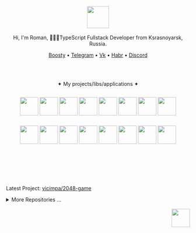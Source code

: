 <div align="center">
  <br/>
  <br/>
  <br/>
  <br/>
  <img width="60" height="60" src="https://github.com/vicimpa.png" />
  <br/>
  <br/>
  Hi, I'm Roman, 👨🏽‍💻TypeScript Fullstack Developer from Ksrasnoyarsk, Russia.
  <br/>
  <p>
    <a href="https://boosty.to/vic_dev">Boosty</a> • 
    <a href="https://t.me/vic_dev">Telegram</a> • 
    <a href="https://vk.com/vicimpa">Vk</a> • 
    <a href="https://career.habr.com/vic_dev">Habr</a> • 
    <a href="https://discord.com/users/658403244749488177">Discord</a>
  </p>
  <br>
  <br>

   ✦ My projects/libs/applications ✦
   <p style="display: inline-block">
    <a target="_blank" href="https://www.npmjs.com/package/@vicimpa/data-buffer"><img align="center" height="50" width="50" src="https://github.com/user-attachments/assets/4502f140-ab17-417b-9c12-88ead684222b"></a>
     <a target="_blank" href="https://www.npmjs.com/package/@vicimpa/data-pack"><img align="center" height="50" width="50" src="https://github.com/user-attachments/assets/b5f5e67d-dd32-45c2-90de-b4f12a35e7b8"></a>
     <a target="_blank" href="https://www.npmjs.com/package/@vicimpa/decorators"><img align="center" height="50" width="50" src="https://github.com/user-attachments/assets/f91b8f85-c636-4df5-8679-7c4670cf66e4"></a>
     <a target="_blank" href="https://www.npmjs.com/package/@vicimpa/easy-drag"><img align="center" height="50" width="50" src="https://github.com/user-attachments/assets/13b028ad-c879-454a-a36e-956374305466"></a>
     <a target="_blank" href="https://www.npmjs.com/package/@vicimpa/events"><img align="center" height="50" width="50" src="https://github.com/user-attachments/assets/632c3c78-0dce-440a-b514-9d10fbddba2b"></a>
     <a target="_blank" href="https://www.npmjs.com/package/@vicimpa/lib-vec2"><img align="center" height="50" width="50" src="https://github.com/user-attachments/assets/b5c2c18c-2eff-4382-ad65-7dce560307cc"></a>
     <a target="_blank" href="https://www.npmjs.com/package/@vicimpa/math"><img align="center" height="50" width="50" src="https://github.com/user-attachments/assets/a00c80cc-ebe7-4e8a-a74d-69d3d3796136"></a>
     <a target="_blank" href="https://www.npmjs.com/package/@vicimpa/nick-name"><img align="center" height="50" width="50" src="https://github.com/user-attachments/assets/96f43036-7396-4a9a-a1a7-66bbbe16df28"></a>
   </p>
   <p style="display: inline-block">
     <a target="_blank" href="https://www.npmjs.com/package/@vicimpa/observers"><img align="center" height="50" width="50" src="https://github.com/user-attachments/assets/76877ea1-7877-4f12-a26d-c61d1419a6d8"></a>
     <a target="_blank" href="https://www.npmjs.com/package/@vicimpa/perlin-noise"><img align="center" height="50" width="50" src="https://github.com/user-attachments/assets/d0489fbf-952b-4dd7-b74b-b8f4e4f0e858"></a>
     <a target="_blank" href="https://www.npmjs.com/package/@vicimpa/proto"><img align="center" height="50" width="50" src="https://github.com/user-attachments/assets/54d03a1e-f6c8-471c-b024-c4ffc7d1d948"></a>
     <a target="_blank" href="https://www.npmjs.com/package/@vicimpa/react-decorators"><img align="center" height="50" width="50" src="https://github.com/user-attachments/assets/d1876a80-02ed-40b1-97f5-d54ab4a784ce"></a>
     <a target="_blank" href="https://www.npmjs.com/package/@vicimpa/rsp"><img align="center" height="50" width="50" src="https://github.com/user-attachments/assets/55915d3a-da0c-46e8-bd20-4e9d966c3f92"></a>
     <a target="_blank" href="https://www.npmjs.com/package/@vicimpa/rubles"><img align="center" height="50" width="50" src="https://github.com/user-attachments/assets/8ff72897-a68c-4eb8-b0e0-f15f2426c2a4"></a>
     <a target="_blank" href="https://www.npmjs.com/package/@vicimpa/shared-state"><img align="center" height="50" width="50" src="https://github.com/user-attachments/assets/397f7c8b-2345-4f18-9c27-ebfecf408f62"></a>
     <a target="_blank" href="https://www.npmjs.com/package/@vicimpa/week-store"><img align="center" height="50" width="50" src="https://github.com/user-attachments/assets/d1a2455e-bc92-4845-83a3-c837326094d1"></a>
   </p>

  <br>
  <br>
  <br>
  <br>
  <br>
  <br>
</div>

<!--START_LAST_REPO-->
Latest Project: [vicimpa/2048-game](https://github.com/vicimpa/2048-game)
<!--END_LAST_REPO-->

<details>
<summary>More Repositories ...</summary>

<!--START_TABLE_REPOS-->
| Name | Homepage | Stars | Last Commit |
|-----------------------|--------------------------|--------|-------------|
| openbomber | [`#Homepage`](https://github.com/vicimpa/openbomber) | 88 | ![openbomber last commit](https://img.shields.io/github/last-commit/vicimpa/openbomber?style=flat&label=last) |
| chatroulette | [`#Homepage`](https://github.com/vicimpa/chatroulette) | 13 | ![chatroulette last commit](https://img.shields.io/github/last-commit/vicimpa/chatroulette?style=flat&label=last) |
| vicimpa-library | [`#Homepage`](https://github.com/vicimpa/vicimpa-library) | 12 | ![vicimpa-library last commit](https://img.shields.io/github/last-commit/vicimpa/vicimpa-library?style=flat&label=last) |
| scrappy-bird2 | [`#Homepage`](https://github.com/vicimpa/scrappy-bird2) | 5 | ![scrappy-bird2 last commit](https://img.shields.io/github/last-commit/vicimpa/scrappy-bird2?style=flat&label=last) |
| w-nodes | [`#Homepage`](https://github.com/vicimpa/w-nodes) | 4 | ![w-nodes last commit](https://img.shields.io/github/last-commit/vicimpa/w-nodes?style=flat&label=last) |
| my-player | [`#Homepage`](https://github.com/vicimpa/my-player) | 4 | ![my-player last commit](https://img.shields.io/github/last-commit/vicimpa/my-player?style=flat&label=last) |
| steam-confirmations | [`#Homepage`](https://github.com/vicimpa/steam-confirmations) | 3 | ![steam-confirmations last commit](https://img.shields.io/github/last-commit/vicimpa/steam-confirmations?style=flat&label=last) |
| processor-cpp | [`#Homepage`](https://github.com/vicimpa/processor-cpp) | 3 | ![processor-cpp last commit](https://img.shields.io/github/last-commit/vicimpa/processor-cpp?style=flat&label=last) |
| new-openbomber | [`#Homepage`](https://github.com/vicimpa/new-openbomber) | 3 | ![new-openbomber last commit](https://img.shields.io/github/last-commit/vicimpa/new-openbomber?style=flat&label=last) |
| console-clock | [`#Homepage`](https://github.com/vicimpa/console-clock) | 3 | ![console-clock last commit](https://img.shields.io/github/last-commit/vicimpa/console-clock?style=flat&label=last) |
| testworkfind | [`#Homepage`](https://github.com/vicimpa/testworkfind) | 2 | ![testworkfind last commit](https://img.shields.io/github/last-commit/vicimpa/testworkfind?style=flat&label=last) |
| snake-c- | [`#Homepage`](https://github.com/vicimpa/snake-c-) | 2 | ![snake-c- last commit](https://img.shields.io/github/last-commit/vicimpa/snake-c-?style=flat&label=last) |
| moviesearch | [`#Homepage`](https://github.com/vicimpa/moviesearch) | 2 | ![moviesearch last commit](https://img.shields.io/github/last-commit/vicimpa/moviesearch?style=flat&label=last) |
| discord-binary | [`#Homepage`](https://github.com/vicimpa/discord-binary) | 2 | ![discord-binary last commit](https://img.shields.io/github/last-commit/vicimpa/discord-binary?style=flat&label=last) |
| webaudio-playground | [`#Homepage`](https://github.com/vicimpa/webaudio-playground) | 1 | ![webaudio-playground last commit](https://img.shields.io/github/last-commit/vicimpa/webaudio-playground?style=flat&label=last) |
| vscode-material-darker | [`#Homepage`](https://github.com/vicimpa/vscode-material-darker) | 1 | ![vscode-material-darker last commit](https://img.shields.io/github/last-commit/vicimpa/vscode-material-darker?style=flat&label=last) |
| TomatoTimer | [`#Homepage`](https://github.com/vicimpa/TomatoTimer) | 1 | ![TomatoTimer last commit](https://img.shields.io/github/last-commit/vicimpa/TomatoTimer?style=flat&label=last) |
| tiktok-answer | [`#Homepage`](https://github.com/vicimpa/tiktok-answer) | 1 | ![tiktok-answer last commit](https://img.shields.io/github/last-commit/vicimpa/tiktok-answer?style=flat&label=last) |
| tic-tac-svelte | [`#Homepage`](https://github.com/vicimpa/tic-tac-svelte) | 1 | ![tic-tac-svelte last commit](https://img.shields.io/github/last-commit/vicimpa/tic-tac-svelte?style=flat&label=last) |
| tic-tac-php | [`#Homepage`](https://github.com/vicimpa/tic-tac-php) | 1 | ![tic-tac-php last commit](https://img.shields.io/github/last-commit/vicimpa/tic-tac-php?style=flat&label=last) |
| TestPlugin | [`#Homepage`](https://github.com/vicimpa/TestPlugin) | 1 | ![TestPlugin last commit](https://img.shields.io/github/last-commit/vicimpa/TestPlugin?style=flat&label=last) |
| test-video-work | [`#Homepage`](https://github.com/vicimpa/test-video-work) | 1 | ![test-video-work last commit](https://img.shields.io/github/last-commit/vicimpa/test-video-work?style=flat&label=last) |
| swc | [`#Homepage`](https://github.com/vicimpa/swc) | 1 | ![swc last commit](https://img.shields.io/github/last-commit/vicimpa/swc?style=flat&label=last) |
| snake-js | [`#Homepage`](https://github.com/vicimpa/snake-js) | 1 | ![snake-js last commit](https://img.shields.io/github/last-commit/vicimpa/snake-js?style=flat&label=last) |
| snake | [`#Homepage`](https://github.com/vicimpa/snake) | 1 | ![snake last commit](https://img.shields.io/github/last-commit/vicimpa/snake?style=flat&label=last) |
| ScrappyBird | [`#Homepage`](https://github.com/vicimpa/ScrappyBird) | 1 | ![ScrappyBird last commit](https://img.shields.io/github/last-commit/vicimpa/ScrappyBird?style=flat&label=last) |
| qiwi-sdk | [`#Homepage`](https://github.com/vicimpa/qiwi-sdk) | 1 | ![qiwi-sdk last commit](https://img.shields.io/github/last-commit/vicimpa/qiwi-sdk?style=flat&label=last) |
| preact-monaco-editor | [`#Homepage`](https://github.com/vicimpa/preact-monaco-editor) | 1 | ![preact-monaco-editor last commit](https://img.shields.io/github/last-commit/vicimpa/preact-monaco-editor?style=flat&label=last) |
| node-editor-2 | [`#Homepage`](https://github.com/vicimpa/node-editor-2) | 1 | ![node-editor-2 last commit](https://img.shields.io/github/last-commit/vicimpa/node-editor-2?style=flat&label=last) |
| node-editor | [`#Homepage`](https://github.com/vicimpa/node-editor) | 1 | ![node-editor last commit](https://img.shields.io/github/last-commit/vicimpa/node-editor?style=flat&label=last) |
| logo-particle-anim | [`#Homepage`](https://github.com/vicimpa/logo-particle-anim) | 1 | ![logo-particle-anim last commit](https://img.shields.io/github/last-commit/vicimpa/logo-particle-anim?style=flat&label=last) |
| lite-code-editor | [`#Homepage`](https://github.com/vicimpa/lite-code-editor) | 1 | ![lite-code-editor last commit](https://img.shields.io/github/last-commit/vicimpa/lite-code-editor?style=flat&label=last) |
| hbs-express | [`#Homepage`](https://github.com/vicimpa/hbs-express) | 1 | ![hbs-express last commit](https://img.shields.io/github/last-commit/vicimpa/hbs-express?style=flat&label=last) |
| graph-calc | [`#Homepage`](https://github.com/vicimpa/graph-calc) | 1 | ![graph-calc last commit](https://img.shields.io/github/last-commit/vicimpa/graph-calc?style=flat&label=last) |
| code-bench | [`#Homepage`](https://github.com/vicimpa/code-bench) | 1 | ![code-bench last commit](https://img.shields.io/github/last-commit/vicimpa/code-bench?style=flat&label=last) |
| browser-cli | [`#Homepage`](https://github.com/vicimpa/browser-cli) | 1 | ![browser-cli last commit](https://img.shields.io/github/last-commit/vicimpa/browser-cli?style=flat&label=last) |
| 2048-game | [`#Homepage`](https://github.com/vicimpa/2048-game) | 1 | ![2048-game last commit](https://img.shields.io/github/last-commit/vicimpa/2048-game?style=flat&label=last) |
| word-games-algorithm | [`#Homepage`](https://github.com/vicimpa/word-games-algorithm) | 0 | ![word-games-algorithm last commit](https://img.shields.io/github/last-commit/vicimpa/word-games-algorithm?style=flat&label=last) |
| windowed-ui | [`#Homepage`](https://github.com/vicimpa/windowed-ui) | 0 | ![windowed-ui last commit](https://img.shields.io/github/last-commit/vicimpa/windowed-ui?style=flat&label=last) |
| website | [`#Homepage`](https://github.com/vicimpa/website) | 0 | ![website last commit](https://img.shields.io/github/last-commit/vicimpa/website?style=flat&label=last) |
| weather | [`#Homepage`](https://github.com/vicimpa/weather) | 0 | ![weather last commit](https://img.shields.io/github/last-commit/vicimpa/weather?style=flat&label=last) |
| vscode-material-icon-theme | [`#Homepage`](https://github.com/vicimpa/vscode-material-icon-theme) | 0 | ![vscode-material-icon-theme last commit](https://img.shields.io/github/last-commit/vicimpa/vscode-material-icon-theme?style=flat&label=last) |
| ViteTilewindCSS | [`#Homepage`](https://github.com/vicimpa/ViteTilewindCSS) | 0 | ![ViteTilewindCSS last commit](https://img.shields.io/github/last-commit/vicimpa/ViteTilewindCSS?style=flat&label=last) |
| vite-plugin-react-swc | [`#Homepage`](https://github.com/vicimpa/vite-plugin-react-swc) | 0 | ![vite-plugin-react-swc last commit](https://img.shields.io/github/last-commit/vicimpa/vite-plugin-react-swc?style=flat&label=last) |
| vite-plugin-dart | [`#Homepage`](https://github.com/vicimpa/vite-plugin-dart) | 0 | ![vite-plugin-dart last commit](https://img.shields.io/github/last-commit/vicimpa/vite-plugin-dart?style=flat&label=last) |
| video-back | [`#Homepage`](https://github.com/vicimpa/video-back) | 0 | ![video-back last commit](https://img.shields.io/github/last-commit/vicimpa/video-back?style=flat&label=last) |
| vicimpa.github.io | [`#Homepage`](https://github.com/vicimpa/vicimpa.github.io) | 0 | ![vicimpa.github.io last commit](https://img.shields.io/github/last-commit/vicimpa/vicimpa.github.io?style=flat&label=last) |
| valibot | [`#Homepage`](https://github.com/vicimpa/valibot) | 0 | ![valibot last commit](https://img.shields.io/github/last-commit/vicimpa/valibot?style=flat&label=last) |
| valantis-test | [`#Homepage`](https://github.com/vicimpa/valantis-test) | 0 | ![valantis-test last commit](https://img.shields.io/github/last-commit/vicimpa/valantis-test?style=flat&label=last) |
| typescript-transform-paths | [`#Homepage`](https://github.com/vicimpa/typescript-transform-paths) | 0 | ![typescript-transform-paths last commit](https://img.shields.io/github/last-commit/vicimpa/typescript-transform-paths?style=flat&label=last) |
| types-canvas | [`#Homepage`](https://github.com/vicimpa/types-canvas) | 0 | ![types-canvas last commit](https://img.shields.io/github/last-commit/vicimpa/types-canvas?style=flat&label=last) |
| ts-node-opskins | [`#Homepage`](https://github.com/vicimpa/ts-node-opskins) | 0 | ![ts-node-opskins last commit](https://img.shields.io/github/last-commit/vicimpa/ts-node-opskins?style=flat&label=last) |
| trueLMAO | [`#Homepage`](https://github.com/vicimpa/trueLMAO) | 0 | ![trueLMAO last commit](https://img.shields.io/github/last-commit/vicimpa/trueLMAO?style=flat&label=last) |
| treegame-test | [`#Homepage`](https://github.com/vicimpa/treegame-test) | 0 | ![treegame-test last commit](https://img.shields.io/github/last-commit/vicimpa/treegame-test?style=flat&label=last) |
| tree-node | [`#Homepage`](https://github.com/vicimpa/tree-node) | 0 | ![tree-node last commit](https://img.shields.io/github/last-commit/vicimpa/tree-node?style=flat&label=last) |
| trash-signals | [`#Homepage`](https://github.com/vicimpa/trash-signals) | 0 | ![trash-signals last commit](https://img.shields.io/github/last-commit/vicimpa/trash-signals?style=flat&label=last) |
| tic-tac | [`#Homepage`](https://github.com/vicimpa/tic-tac) | 0 | ![tic-tac last commit](https://img.shields.io/github/last-commit/vicimpa/tic-tac?style=flat&label=last) |
| tetris | [`#Homepage`](https://github.com/vicimpa/tetris) | 0 | ![tetris last commit](https://img.shields.io/github/last-commit/vicimpa/tetris?style=flat&label=last) |
| test-work-gj | [`#Homepage`](https://github.com/vicimpa/test-work-gj) | 0 | ![test-work-gj last commit](https://img.shields.io/github/last-commit/vicimpa/test-work-gj?style=flat&label=last) |
| test-work | [`#Homepage`](https://github.com/vicimpa/test-work) | 0 | ![test-work last commit](https://img.shields.io/github/last-commit/vicimpa/test-work?style=flat&label=last) |
| test-vue3-task | [`#Homepage`](https://github.com/vicimpa/test-vue3-task) | 0 | ![test-vue3-task last commit](https://img.shields.io/github/last-commit/vicimpa/test-vue3-task?style=flat&label=last) |
| test-vercel-deploy | [`#Homepage`](https://github.com/vicimpa/test-vercel-deploy) | 0 | ![test-vercel-deploy last commit](https://img.shields.io/github/last-commit/vicimpa/test-vercel-deploy?style=flat&label=last) |
| test-test | [`#Homepage`](https://github.com/vicimpa/test-test) | 0 | ![test-test last commit](https://img.shields.io/github/last-commit/vicimpa/test-test?style=flat&label=last) |
| test-task | [`#Homepage`](https://github.com/vicimpa/test-task) | 0 | ![test-task last commit](https://img.shields.io/github/last-commit/vicimpa/test-task?style=flat&label=last) |
| test-stream | [`#Homepage`](https://github.com/vicimpa/test-stream) | 0 | ![test-stream last commit](https://img.shields.io/github/last-commit/vicimpa/test-stream?style=flat&label=last) |
| test-server | [`#Homepage`](https://github.com/vicimpa/test-server) | 0 | ![test-server last commit](https://img.shields.io/github/last-commit/vicimpa/test-server?style=flat&label=last) |
| test-react | [`#Homepage`](https://github.com/vicimpa/test-react) | 0 | ![test-react last commit](https://img.shields.io/github/last-commit/vicimpa/test-react?style=flat&label=last) |
| test-project | [`#Homepage`](https://github.com/vicimpa/test-project) | 0 | ![test-project last commit](https://img.shields.io/github/last-commit/vicimpa/test-project?style=flat&label=last) |
| test-preact | [`#Homepage`](https://github.com/vicimpa/test-preact) | 0 | ![test-preact last commit](https://img.shields.io/github/last-commit/vicimpa/test-preact?style=flat&label=last) |
| test-job | [`#Homepage`](https://github.com/vicimpa/test-job) | 0 | ![test-job last commit](https://img.shields.io/github/last-commit/vicimpa/test-job?style=flat&label=last) |
| Test-FE | [`#Homepage`](https://github.com/vicimpa/Test-FE) | 0 | ![Test-FE last commit](https://img.shields.io/github/last-commit/vicimpa/Test-FE?style=flat&label=last) |
| Test-BE | [`#Homepage`](https://github.com/vicimpa/Test-BE) | 0 | ![Test-BE last commit](https://img.shields.io/github/last-commit/vicimpa/Test-BE?style=flat&label=last) |
| terminus | [`#Homepage`](https://github.com/vicimpa/terminus) | 0 | ![terminus last commit](https://img.shields.io/github/last-commit/vicimpa/terminus?style=flat&label=last) |
| template-vite-ts | [`#Homepage`](https://github.com/vicimpa/template-vite-ts) | 0 | ![template-vite-ts last commit](https://img.shields.io/github/last-commit/vicimpa/template-vite-ts?style=flat&label=last) |
| tanks | [`#Homepage`](https://github.com/vicimpa/tanks) | 0 | ![tanks last commit](https://img.shields.io/github/last-commit/vicimpa/tanks?style=flat&label=last) |
| swelte-tic-tac-toe | [`#Homepage`](https://github.com/vicimpa/swelte-tic-tac-toe) | 0 | ![swelte-tic-tac-toe last commit](https://img.shields.io/github/last-commit/vicimpa/swelte-tic-tac-toe?style=flat&label=last) |
| SpaceEngineers | [`#Homepage`](https://github.com/vicimpa/SpaceEngineers) | 0 | ![SpaceEngineers last commit](https://img.shields.io/github/last-commit/vicimpa/SpaceEngineers?style=flat&label=last) |
| Soundux | [`#Homepage`](https://github.com/vicimpa/Soundux) | 0 | ![Soundux last commit](https://img.shields.io/github/last-commit/vicimpa/Soundux?style=flat&label=last) |
| social-net-client | [`#Homepage`](https://github.com/vicimpa/social-net-client) | 0 | ![social-net-client last commit](https://img.shields.io/github/last-commit/vicimpa/social-net-client?style=flat&label=last) |
| snake-python | [`#Homepage`](https://github.com/vicimpa/snake-python) | 0 | ![snake-python last commit](https://img.shields.io/github/last-commit/vicimpa/snake-python?style=flat&label=last) |
| slash-create | [`#Homepage`](https://github.com/vicimpa/slash-create) | 0 | ![slash-create last commit](https://img.shields.io/github/last-commit/vicimpa/slash-create?style=flat&label=last) |
| simple-svelte-ui | [`#Homepage`](https://github.com/vicimpa/simple-svelte-ui) | 0 | ![simple-svelte-ui last commit](https://img.shields.io/github/last-commit/vicimpa/simple-svelte-ui?style=flat&label=last) |
| simple-react-tabs | [`#Homepage`](https://github.com/vicimpa/simple-react-tabs) | 0 | ![simple-react-tabs last commit](https://img.shields.io/github/last-commit/vicimpa/simple-react-tabs?style=flat&label=last) |
| simple-hexagonal-render | [`#Homepage`](https://github.com/vicimpa/simple-hexagonal-render) | 0 | ![simple-hexagonal-render last commit](https://img.shields.io/github/last-commit/vicimpa/simple-hexagonal-render?style=flat&label=last) |
| simple-chat | [`#Homepage`](https://github.com/vicimpa/simple-chat) | 0 | ![simple-chat last commit](https://img.shields.io/github/last-commit/vicimpa/simple-chat?style=flat&label=last) |
| shared-state | [`#Homepage`](https://github.com/vicimpa/shared-state) | 0 | ![shared-state last commit](https://img.shields.io/github/last-commit/vicimpa/shared-state?style=flat&label=last) |
| script-composer | [`#Homepage`](https://github.com/vicimpa/script-composer) | 0 | ![script-composer last commit](https://img.shields.io/github/last-commit/vicimpa/script-composer?style=flat&label=last) |
| ruletka-demo | [`#Homepage`](https://github.com/vicimpa/ruletka-demo) | 0 | ![ruletka-demo last commit](https://img.shields.io/github/last-commit/vicimpa/ruletka-demo?style=flat&label=last) |
| RocketLauncher2 | [`#Homepage`](https://github.com/vicimpa/RocketLauncher2) | 0 | ![RocketLauncher2 last commit](https://img.shields.io/github/last-commit/vicimpa/RocketLauncher2?style=flat&label=last) |
| road-keys | [`#Homepage`](https://github.com/vicimpa/road-keys) | 0 | ![road-keys last commit](https://img.shields.io/github/last-commit/vicimpa/road-keys?style=flat&label=last) |
| regions-city | [`#Homepage`](https://github.com/vicimpa/regions-city) | 0 | ![regions-city last commit](https://img.shields.io/github/last-commit/vicimpa/regions-city?style=flat&label=last) |
| react-valtio-state | [`#Homepage`](https://github.com/vicimpa/react-valtio-state) | 0 | ![react-valtio-state last commit](https://img.shields.io/github/last-commit/vicimpa/react-valtio-state?style=flat&label=last) |
| react-todo-app | [`#Homepage`](https://github.com/vicimpa/react-todo-app) | 0 | ![react-todo-app last commit](https://img.shields.io/github/last-commit/vicimpa/react-todo-app?style=flat&label=last) |
| react-test-ffff | [`#Homepage`](https://github.com/vicimpa/react-test-ffff) | 0 | ![react-test-ffff last commit](https://img.shields.io/github/last-commit/vicimpa/react-test-ffff?style=flat&label=last) |
| react-signals-cart | [`#Homepage`](https://github.com/vicimpa/react-signals-cart) | 0 | ![react-signals-cart last commit](https://img.shields.io/github/last-commit/vicimpa/react-signals-cart?style=flat&label=last) |
| react-mapbox-gl | [`#Homepage`](https://github.com/vicimpa/react-mapbox-gl) | 0 | ![react-mapbox-gl last commit](https://img.shields.io/github/last-commit/vicimpa/react-mapbox-gl?style=flat&label=last) |
| racing-3d | [`#Homepage`](https://github.com/vicimpa/racing-3d) | 0 | ![racing-3d last commit](https://img.shields.io/github/last-commit/vicimpa/racing-3d?style=flat&label=last) |
| Quiz_Vue | [`#Homepage`](https://github.com/vicimpa/Quiz_Vue) | 0 | ![Quiz_Vue last commit](https://img.shields.io/github/last-commit/vicimpa/Quiz_Vue?style=flat&label=last) |
| public-keys | [`#Homepage`](https://github.com/vicimpa/public-keys) | 0 | ![public-keys last commit](https://img.shields.io/github/last-commit/vicimpa/public-keys?style=flat&label=last) |
| proxy6-api | [`#Homepage`](https://github.com/vicimpa/proxy6-api) | 0 | ![proxy6-api last commit](https://img.shields.io/github/last-commit/vicimpa/proxy6-api?style=flat&label=last) |
| project-templates | [`#Homepage`](https://github.com/vicimpa/project-templates) | 0 | ![project-templates last commit](https://img.shields.io/github/last-commit/vicimpa/project-templates?style=flat&label=last) |
| PLC-save-editor | [`#Homepage`](https://github.com/vicimpa/PLC-save-editor) | 0 | ![PLC-save-editor last commit](https://img.shields.io/github/last-commit/vicimpa/PLC-save-editor?style=flat&label=last) |
| pixel-tile-editor | [`#Homepage`](https://github.com/vicimpa/pixel-tile-editor) | 0 | ![pixel-tile-editor last commit](https://img.shields.io/github/last-commit/vicimpa/pixel-tile-editor?style=flat&label=last) |
| Parachute | [`#Homepage`](https://github.com/vicimpa/Parachute) | 0 | ![Parachute last commit](https://img.shields.io/github/last-commit/vicimpa/Parachute?style=flat&label=last) |
| pannellum | [`#Homepage`](https://github.com/vicimpa/pannellum) | 0 | ![pannellum last commit](https://img.shields.io/github/last-commit/vicimpa/pannellum?style=flat&label=last) |
| pairs | [`#Homepage`](https://github.com/vicimpa/pairs) | 0 | ![pairs last commit](https://img.shields.io/github/last-commit/vicimpa/pairs?style=flat&label=last) |
| openapi-typescript-codegen | [`#Homepage`](https://github.com/vicimpa/openapi-typescript-codegen) | 0 | ![openapi-typescript-codegen last commit](https://img.shields.io/github/last-commit/vicimpa/openapi-typescript-codegen?style=flat&label=last) |
| openapi-ts | [`#Homepage`](https://github.com/vicimpa/openapi-ts) | 0 | ![openapi-ts last commit](https://img.shields.io/github/last-commit/vicimpa/openapi-ts?style=flat&label=last) |
| obs-mac-virtualcam | [`#Homepage`](https://github.com/vicimpa/obs-mac-virtualcam) | 0 | ![obs-mac-virtualcam last commit](https://img.shields.io/github/last-commit/vicimpa/obs-mac-virtualcam?style=flat&label=last) |
| nodebestpractices | [`#Homepage`](https://github.com/vicimpa/nodebestpractices) | 0 | ![nodebestpractices last commit](https://img.shields.io/github/last-commit/vicimpa/nodebestpractices?style=flat&label=last) |
| node-ViGEmClient | [`#Homepage`](https://github.com/vicimpa/node-ViGEmClient) | 0 | ![node-ViGEmClient last commit](https://img.shields.io/github/last-commit/vicimpa/node-ViGEmClient?style=flat&label=last) |
| node-opskins-api | [`#Homepage`](https://github.com/vicimpa/node-opskins-api) | 0 | ![node-opskins-api last commit](https://img.shields.io/github/last-commit/vicimpa/node-opskins-api?style=flat&label=last) |
| new-bot | [`#Homepage`](https://github.com/vicimpa/new-bot) | 0 | ![new-bot last commit](https://img.shields.io/github/last-commit/vicimpa/new-bot?style=flat&label=last) |
| my-svelte-template | [`#Homepage`](https://github.com/vicimpa/my-svelte-template) | 0 | ![my-svelte-template last commit](https://img.shields.io/github/last-commit/vicimpa/my-svelte-template?style=flat&label=last) |
| my-site | [`#Homepage`](https://github.com/vicimpa/my-site) | 0 | ![my-site last commit](https://img.shields.io/github/last-commit/vicimpa/my-site?style=flat&label=last) |
| my-portfolio | [`#Homepage`](https://github.com/vicimpa/my-portfolio) | 0 | ![my-portfolio last commit](https://img.shields.io/github/last-commit/vicimpa/my-portfolio?style=flat&label=last) |
| mvc-bun | [`#Homepage`](https://github.com/vicimpa/mvc-bun) | 0 | ![mvc-bun last commit](https://img.shields.io/github/last-commit/vicimpa/mvc-bun?style=flat&label=last) |
| mod | [`#Homepage`](https://github.com/vicimpa/mod) | 0 | ![mod last commit](https://img.shields.io/github/last-commit/vicimpa/mod?style=flat&label=last) |
| mk3u-cheatch | [`#Homepage`](https://github.com/vicimpa/mk3u-cheatch) | 0 | ![mk3u-cheatch last commit](https://img.shields.io/github/last-commit/vicimpa/mk3u-cheatch?style=flat&label=last) |
| mini-tasks | [`#Homepage`](https://github.com/vicimpa/mini-tasks) | 0 | ![mini-tasks last commit](https://img.shields.io/github/last-commit/vicimpa/mini-tasks?style=flat&label=last) |
| minesweeper | [`#Homepage`](https://github.com/vicimpa/minesweeper) | 0 | ![minesweeper last commit](https://img.shields.io/github/last-commit/vicimpa/minesweeper?style=flat&label=last) |
| medium-parser | [`#Homepage`](https://github.com/vicimpa/medium-parser) | 0 | ![medium-parser last commit](https://img.shields.io/github/last-commit/vicimpa/medium-parser?style=flat&label=last) |
| material-theme-jetbrains | [`#Homepage`](https://github.com/vicimpa/material-theme-jetbrains) | 0 | ![material-theme-jetbrains last commit](https://img.shields.io/github/last-commit/vicimpa/material-theme-jetbrains?style=flat&label=last) |
| magic-render | [`#Homepage`](https://github.com/vicimpa/magic-render) | 0 | ![magic-render last commit](https://img.shields.io/github/last-commit/vicimpa/magic-render?style=flat&label=last) |
| lines-sort | [`#Homepage`](https://github.com/vicimpa/lines-sort) | 0 | ![lines-sort last commit](https://img.shields.io/github/last-commit/vicimpa/lines-sort?style=flat&label=last) |
| LearnPython | [`#Homepage`](https://github.com/vicimpa/LearnPython) | 0 | ![LearnPython last commit](https://img.shields.io/github/last-commit/vicimpa/LearnPython?style=flat&label=last) |
| jsmpeg | [`#Homepage`](https://github.com/vicimpa/jsmpeg) | 0 | ![jsmpeg last commit](https://img.shields.io/github/last-commit/vicimpa/jsmpeg?style=flat&label=last) |
| imgbb.js | [`#Homepage`](https://github.com/vicimpa/imgbb.js) | 0 | ![imgbb.js last commit](https://img.shields.io/github/last-commit/vicimpa/imgbb.js?style=flat&label=last) |
| image-render | [`#Homepage`](https://github.com/vicimpa/image-render) | 0 | ![image-render last commit](https://img.shields.io/github/last-commit/vicimpa/image-render?style=flat&label=last) |
| image-preloader | [`#Homepage`](https://github.com/vicimpa/image-preloader) | 0 | ![image-preloader last commit](https://img.shields.io/github/last-commit/vicimpa/image-preloader?style=flat&label=last) |
| html2canvas | [`#Homepage`](https://github.com/vicimpa/html2canvas) | 0 | ![html2canvas last commit](https://img.shields.io/github/last-commit/vicimpa/html2canvas?style=flat&label=last) |
| hls_wasm | [`#Homepage`](https://github.com/vicimpa/hls_wasm) | 0 | ![hls_wasm last commit](https://img.shields.io/github/last-commit/vicimpa/hls_wasm?style=flat&label=last) |
| hellcord-server-client | [`#Homepage`](https://github.com/vicimpa/hellcord-server-client) | 0 | ![hellcord-server-client last commit](https://img.shields.io/github/last-commit/vicimpa/hellcord-server-client?style=flat&label=last) |
| gtasagit | [`#Homepage`](https://github.com/vicimpa/gtasagit) | 0 | ![gtasagit last commit](https://img.shields.io/github/last-commit/vicimpa/gtasagit?style=flat&label=last) |
| graph-draw | [`#Homepage`](https://github.com/vicimpa/graph-draw) | 0 | ![graph-draw last commit](https://img.shields.io/github/last-commit/vicimpa/graph-draw?style=flat&label=last) |
| godot | [`#Homepage`](https://github.com/vicimpa/godot) | 0 | ![godot last commit](https://img.shields.io/github/last-commit/vicimpa/godot?style=flat&label=last) |
| gl-matrix | [`#Homepage`](https://github.com/vicimpa/gl-matrix) | 0 | ![gl-matrix last commit](https://img.shields.io/github/last-commit/vicimpa/gl-matrix?style=flat&label=last) |
| github-material-icons-extension | [`#Homepage`](https://github.com/vicimpa/github-material-icons-extension) | 0 | ![github-material-icons-extension last commit](https://img.shields.io/github/last-commit/vicimpa/github-material-icons-extension?style=flat&label=last) |
| freetype-js | [`#Homepage`](https://github.com/vicimpa/freetype-js) | 0 | ![freetype-js last commit](https://img.shields.io/github/last-commit/vicimpa/freetype-js?style=flat&label=last) |
| fake-library | [`#Homepage`](https://github.com/vicimpa/fake-library) | 0 | ![fake-library last commit](https://img.shields.io/github/last-commit/vicimpa/fake-library?style=flat&label=last) |
| EP8OfNxlVWLjTlPqxPQV | [`#Homepage`](https://github.com/vicimpa/EP8OfNxlVWLjTlPqxPQV) | 0 | ![EP8OfNxlVWLjTlPqxPQV last commit](https://img.shields.io/github/last-commit/vicimpa/EP8OfNxlVWLjTlPqxPQV?style=flat&label=last) |
| Emulatrix | [`#Homepage`](https://github.com/vicimpa/Emulatrix) | 0 | ![Emulatrix last commit](https://img.shields.io/github/last-commit/vicimpa/Emulatrix?style=flat&label=last) |
| eldorado-checker | [`#Homepage`](https://github.com/vicimpa/eldorado-checker) | 0 | ![eldorado-checker last commit](https://img.shields.io/github/last-commit/vicimpa/eldorado-checker?style=flat&label=last) |
| easy-parser | [`#Homepage`](https://github.com/vicimpa/easy-parser) | 0 | ![easy-parser last commit](https://img.shields.io/github/last-commit/vicimpa/easy-parser?style=flat&label=last) |
| easy-calc | [`#Homepage`](https://github.com/vicimpa/easy-calc) | 0 | ![easy-calc last commit](https://img.shields.io/github/last-commit/vicimpa/easy-calc?style=flat&label=last) |
| droidcam | [`#Homepage`](https://github.com/vicimpa/droidcam) | 0 | ![droidcam last commit](https://img.shields.io/github/last-commit/vicimpa/droidcam?style=flat&label=last) |
| DragTodo | [`#Homepage`](https://github.com/vicimpa/DragTodo) | 0 | ![DragTodo last commit](https://img.shields.io/github/last-commit/vicimpa/DragTodo?style=flat&label=last) |
| docs.korge.org | [`#Homepage`](https://github.com/vicimpa/docs.korge.org) | 0 | ![docs.korge.org last commit](https://img.shields.io/github/last-commit/vicimpa/docs.korge.org?style=flat&label=last) |
| discord.js.userbot | [`#Homepage`](https://github.com/vicimpa/discord.js.userbot) | 0 | ![discord.js.userbot last commit](https://img.shields.io/github/last-commit/vicimpa/discord.js.userbot?style=flat&label=last) |
| diplom | [`#Homepage`](https://github.com/vicimpa/diplom) | 0 | ![diplom last commit](https://img.shields.io/github/last-commit/vicimpa/diplom?style=flat&label=last) |
| data-viewer | [`#Homepage`](https://github.com/vicimpa/data-viewer) | 0 | ![data-viewer last commit](https://img.shields.io/github/last-commit/vicimpa/data-viewer?style=flat&label=last) |
| CoreCampPro | [`#Homepage`](https://github.com/vicimpa/CoreCampPro) | 0 | ![CoreCampPro last commit](https://img.shields.io/github/last-commit/vicimpa/CoreCampPro?style=flat&label=last) |
| codewars-tasks | [`#Homepage`](https://github.com/vicimpa/codewars-tasks) | 0 | ![codewars-tasks last commit](https://img.shields.io/github/last-commit/vicimpa/codewars-tasks?style=flat&label=last) |
| class-transformer | [`#Homepage`](https://github.com/vicimpa/class-transformer) | 0 | ![class-transformer last commit](https://img.shields.io/github/last-commit/vicimpa/class-transformer?style=flat&label=last) |
| chess-svelte | [`#Homepage`](https://github.com/vicimpa/chess-svelte) | 0 | ![chess-svelte last commit](https://img.shields.io/github/last-commit/vicimpa/chess-svelte?style=flat&label=last) |
| char-game | [`#Homepage`](https://github.com/vicimpa/char-game) | 0 | ![char-game last commit](https://img.shields.io/github/last-commit/vicimpa/char-game?style=flat&label=last) |
| cards-test | [`#Homepage`](https://github.com/vicimpa/cards-test) | 0 | ![cards-test last commit](https://img.shields.io/github/last-commit/vicimpa/cards-test?style=flat&label=last) |
| Calt-test | [`#Homepage`](https://github.com/vicimpa/Calt-test) | 0 | ![Calt-test last commit](https://img.shields.io/github/last-commit/vicimpa/Calt-test?style=flat&label=last) |
| calc-processing | [`#Homepage`](https://github.com/vicimpa/calc-processing) | 0 | ![calc-processing last commit](https://img.shields.io/github/last-commit/vicimpa/calc-processing?style=flat&label=last) |
| blabla-test-api | [`#Homepage`](https://github.com/vicimpa/blabla-test-api) | 0 | ![blabla-test-api last commit](https://img.shields.io/github/last-commit/vicimpa/blabla-test-api?style=flat&label=last) |
| battle_asserts | [`#Homepage`](https://github.com/vicimpa/battle_asserts) | 0 | ![battle_asserts last commit](https://img.shields.io/github/last-commit/vicimpa/battle_asserts?style=flat&label=last) |
| Audio-Input-Effects | [`#Homepage`](https://github.com/vicimpa/Audio-Input-Effects) | 0 | ![Audio-Input-Effects last commit](https://img.shields.io/github/last-commit/vicimpa/Audio-Input-Effects?style=flat&label=last) |
| apps | [`#Homepage`](https://github.com/vicimpa/apps) | 0 | ![apps last commit](https://img.shields.io/github/last-commit/vicimpa/apps?style=flat&label=last) |
| animation | [`#Homepage`](https://github.com/vicimpa/animation) | 0 | ![animation last commit](https://img.shields.io/github/last-commit/vicimpa/animation?style=flat&label=last) |
<!--END_TABLE_REPOS-->

</details>
<br />

<div align="right">
  <a href="https://discord.gg/hellcord">
    <img src="https://github.com/user-attachments/assets/4f293f56-6069-4a5f-854d-c0b4ea3783f0" height="50">
  </a>
</div>





